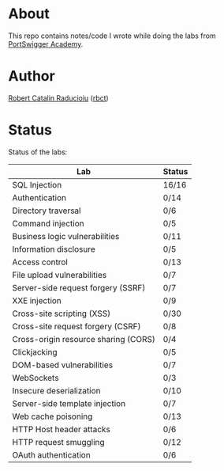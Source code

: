 # About

This repo contains notes/code I wrote while doing the labs from [PortSwigger Academy](https://portswigger.net/web-security).

# Author

[Robert Catalin Raducioiu](https://www.linkedin.com/in/rbct/) ([rbct](https://rbct.it/))

# Status

Status of the labs:

| Lab | Status
|-|-|
| SQL Injection | 16/16 |
| Authentication | 0/14 |
| Directory traversal | 0/6 |
| Command injection | 0/5 |
| Business logic vulnerabilities | 0/11 |
| Information disclosure | 0/5 |
| Access control | 0/13 |
| File upload vulnerabilities | 0/7 |
| Server-side request forgery (SSRF) | 0/7 |
| XXE injection | 0/9 |
| Cross-site scripting (XSS) | 0/30 |
| Cross-site request forgery (CSRF) | 0/8 |
| Cross-origin resource sharing (CORS) |0/4 |
| Clickjacking | 0/5 |
| DOM-based vulnerabilities | 0/7 |
| WebSockets | 0/3 |
| Insecure deserialization | 0/10 |
| Server-side template injection | 0/7 |
| Web cache poisoning | 0/13 |
| HTTP Host header attacks | 0/6 |
| HTTP request smuggling | 0/12 |
| OAuth authentication | 0/6 |
